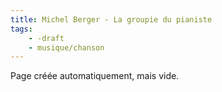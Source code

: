```yaml
---
title: Michel Berger - La groupie du pianiste
tags:
    - -draft
    - musique/chanson
---
```


Page créée automatiquement, mais vide.
